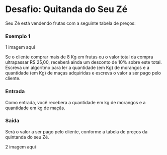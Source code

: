 # Desafio: Quitanda do Seu Zé

Seu Zé está vendendo frutas com a seguinte tabela de preços:

### Exemplo 1

 1 imagem aqui

 Se o cliente comprar mais de 8 Kg em frutas ou o valor total da compra ultrapassar R$ 25,00, receberá ainda um desconto de 10% sobre este total. Escreva um algoritmo para ler a quantidade (em Kg) de morangos e a quantidade (em Kg) de maças adquiridas e escreva o valor a ser pago pelo cliente. 

 ### Entrada
Como entrada, você recebera a quantidade em kg de morangos e a quantidade em kg de maçãs.

### Saída
Será o valor a ser pago pelo cliente, conforme a tabela de preços da quintanda do seu Zé.

2 imagem aqui

